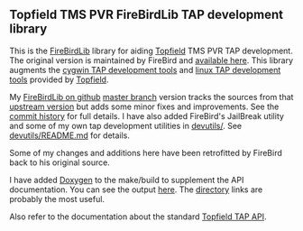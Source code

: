 ## Topfield TMS PVR FireBirdLib TAP development library

This is the [FireBirdLib][fbe] library for aiding [Topfield][tf] TMS PVR
TAP development. The original version is maintained by FireBird and
[available here][fb].
This library augments the [cygwin TAP development tools][cygtools] and
[linux TAP development tools][lintools] provided by [Topfield][tf].

My [FireBirdLib on github][fbgit] [master branch][master] version tracks
the sources from that [upstream version][upstream] but adds some minor
fixes and improvements. See the [commit history][commits] for full
details. I have also added FireBird's JailBreak utility and some of my
own tap development utilities in [devutils/][devutils]. See
[devutils/README.md][devread] for details.

Some of my changes and additions here have been retrofitted by FireBird
back to his original source.

I have added [Doxygen][doxygen] to the make/build to supplement the API
documentation. You can see the output [here][fbdoxy]. The
[directory][fbdirs] links are probably the most useful.

Also refer to the documentation about the standard [Topfield TAP API][tapapi].

[fb]: http://firebird.tms-taps.net/FireBirdLib.zip
[fbe]: http://firebird.tms-taps.net/FireBirdLib-E.pdf
[fbgit]: http://github.com/bulletmark/FireBirdLib/
[commits]: http://github.com/bulletmark/FireBirdLib/commits/master/
[master]: http://github.com/bulletmark/FireBirdLib/tree/master/
[upstream]: http://github.com/bulletmark/FireBirdLib/tree/upstream/
[devutils]: http://github.com/bulletmark/FireBirdLib/tree/master/devutils
[devread]: http://github.com/bulletmark/FireBirdLib/blob/master/devutils/README.md
[tf]: http://www.topfield.co.kr/
[cygtools]: http://www.topfield.co.kr/eng/download/utility_view.asp?idx=29&tb=&tn=utility
[lintools]: http://www.topfield.co.kr/eng/download/utility_view.asp?idx=28&tb=&tn=utility
[doxygen]: http://www.doxygen.org/
[fbdoxy]: http://markb.bullet-systems.net/misc/FireBirdLib/HTMLDOCS/
[fbdirs]: http://markb.bullet-systems.net/misc/FireBirdLib/HTMLDOCS/files.html
[tapapi]: http://www.toppy.org.uk/~r2-d2/api/WebHome.html
